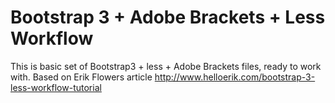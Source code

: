 # Bootstrap 3 + Adobe Brackets + Less Workflow 

This is basic set of Bootstrap3 + less + Adobe Brackets files, ready to work with.
Based on Erik Flowers article http://www.helloerik.com/bootstrap-3-less-workflow-tutorial
